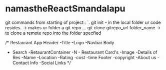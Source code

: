 # namastheReactSmandalapu
git commands from starting of project::
`. git init - in the local folder ur code resides. -> makes ur folder a git repo
... git clone gitrepo_url folder_name -> to clone a remote repo into the folder specfied



/* Restaurant App
Header 
  -Title
  -Logo
  -Navbar
Body 
  - Search
  -RetaurantContainer
    -N - Restaurant Card's
      -Image
      -Details of Res
        -Name
        -Location
        -Rating
        -cost
        -time
Footer
  -copyright
  -About us
  -Contact Info
  -Social Links
*/